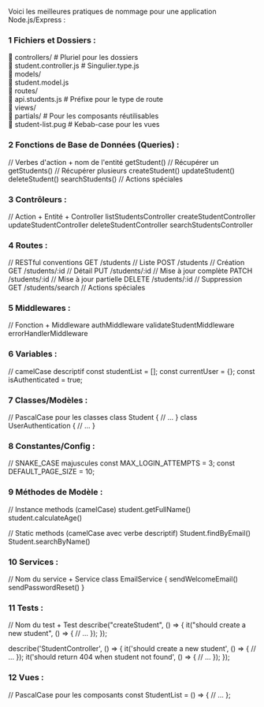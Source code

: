 Voici les meilleures pratiques de nommage pour une application Node.js/Express :

### 1 Fichiers et Dossiers :

📁 controllers/          # Pluriel pour les dossiers <br/>
  📄 student.controller.js   # Singulier.type.js <br/>
📁 models/<br/>
  📄 student.model.js<br/>
📁 routes/<br/>
  📄 api.students.js    # Préfixe pour le type de route<br/>
📁 views/<br/>
  📁 partials/         # Pour les composants réutilisables<br/>
    📄 student-list.pug  # Kebab-case pour les vues

### 2 Fonctions de Base de Données (Queries) :

// Verbes d'action + nom de l'entité
getStudent()        // Récupérer un
getStudents()       // Récupérer plusieurs
createStudent()
updateStudent()
deleteStudent()
searchStudents()    // Actions spéciales

### 3 Contrôleurs :

// Action + Entité + Controller
listStudentsController
createStudentController
updateStudentController
deleteStudentController
searchStudentsController

### 4 Routes :

// RESTful conventions
GET    /students         // Liste
POST   /students         // Création
GET    /students/:id     // Détail
PUT    /students/:id     // Mise à jour complète
PATCH  /students/:id     // Mise à jour partielle
DELETE /students/:id     // Suppression
GET    /students/search  // Actions spéciales

### 5 Middlewares :

// Fonction + Middleware
authMiddleware
validateStudentMiddleware
errorHandlerMiddleware

### 6 Variables :

// camelCase descriptif
const studentList = [];
const currentUser = {};
const isAuthenticated = true;

### 7 Classes/Modèles :

// PascalCase pour les classes
class Student {
  // ...
}
class UserAuthentication {
  // ...
}

### 8 Constantes/Config :

// SNAKE_CASE majuscules
const MAX_LOGIN_ATTEMPTS = 3;
const DEFAULT_PAGE_SIZE = 10;

### 9 Méthodes de Modèle :

// Instance methods (camelCase)
student.getFullName()
student.calculateAge()

// Static methods (camelCase avec verbe descriptif)
Student.findByEmail()
Student.searchByName()

### 10 Services :

// Nom du service + Service
class EmailService {
  sendWelcomeEmail()
  sendPasswordReset()
}

### 11 Tests :

// Nom du test + Test
describe("createStudent", () => {
  it("should create a new student", () => {
    // ...
  });
});

describe('StudentController', () => {
  it('should create a new student', () => {
    // ...
  });
  it('should return 404 when student not found', () => {
    // ...
  });
});

### 12 Vues :

// PascalCase pour les composants
const StudentList = () => {
  // ...
};  

